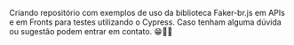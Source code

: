 Criando repositório com exemplos de uso da biblioteca Faker-br.js em APIs e em Fronts para testes utilizando o Cypress. 
Caso tenham alguma dúvida ou sugestão podem entrar em contato. 😁🫰🏼
